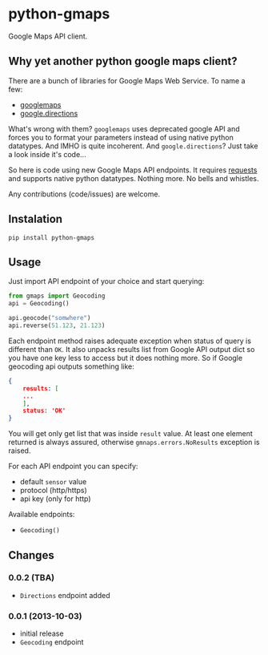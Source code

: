 # python-gmaps

Google Maps API client.

## Why yet another python google maps client?

There are a bunch of libraries for Google Maps Web Service. To name a few:
* [googlemaps](https://pypi.python.org/pypi/googlemaps/)
* [google.directions](https://pypi.python.org/pypi/google.directions)

What's wrong with them? `googlemaps` uses deprecated google API and forces
you to format your parameters instead of using native python datatypes.
And IMHO is quite incoherent. And `google.directions`? Just take a look
inside it's code...

So here is code using new Google Maps API endpoints. It requires
[requests](https://github.com/kennethreitz/requests) and supports native python
datatypes. Nothing more. No bells and whistles.

Any contributions (code/issues) are welcome.

## Instalation

    pip install python-gmaps

## Usage

Just import API endpoint of your choice and start querying:

```python
from gmaps import Geocoding
api = Geocoding()

api.geocode("somwhere")
api.reverse(51.123, 21.123)
```

Each endpoint method raises adequate exception when status of query is different
than `OK`. It also unpacks results list from Google API output dict so you have
one key less to access but it does nothing more.
So if Google geocoding api outputs something like:

```json
{
    results: [
    ...
    ],
    status: 'OK'
}
```

You will get only get list that was inside `result` value. At least one element
returned is always assured, otherwise `gmnaps.errors.NoResults` exception is
raised.

For each API endpoint you can specify:
* default `sensor` value
* protocol (http/https)
* api key (only for http)

Available endpoints:
* `Geocoding()`

## Changes

### 0.0.2 (TBA)
- `Directions` endpoint added

### 0.0.1 (2013-10-03)
- initial release
- ```Geocoding``` endpoint